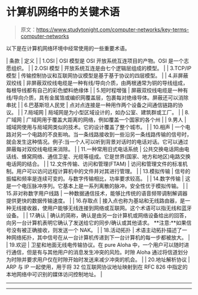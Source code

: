 # 计算机网络中的关键术语

> 原文：<https://www.studytonight.com/computer-networks/key-terms-computer-networks>

以下是在计算机网络环境中经常使用的一些重要术语。

| 条款 | 定义 |
| 1.OSI | OSI 模型是 OSI 开放系统互连项目的产物。OSI 是一个志愿组织。 |
| 2.OSI 模型 | 开放系统互连是由七个逻辑层组成的模型。 |
| 3.TCP/IP 模型 | 传输控制协议和互联网协议模型是基于基于协议的四层模型。 |
| 4.非屏蔽双绞线 | 非屏蔽双绞线电缆是一种有线/导向介质，由两根通常为铜的导线组成，每根导线都有自己的彩色塑料绝缘体 |
| 5.短时程增强 | 屏蔽双绞线电缆是一种有线/导向介质，具有金属箔或编织网覆盖层，包裹每对绝缘导体。屏蔽还可以消除串扰 |
| 6.巴基斯坦人民党 | 点对点连接是一种用作两个设备之间通信链路的协议。 |
| 7.局域网 | 局域网是为小型区域设计的，如办公室、建筑群或工厂。 |
| 8.广域网 | 广域网用于覆盖大距离的网络，例如覆盖一个国家的各个州 |
| 9.男人 | 城域网使用与局域网类似的技术。它的设计覆盖了整个城市。 |
| 10.相声 | 一个电路对另一个电路的不良影响。当一条线路接收到一些沿另一条线路传输的信号时，就会发生这种情况。例子:当一个人可以听到背景对话时的电话对话。它可以通过屏蔽每对双绞线电缆来消除。 |
| 11.一种常用旧式电话系统 | 公共交换电话网由电话线、蜂窝网络、通信卫星、光缆等组成。它是世界(国家、地方和地区)电路交换电话网的结合。 |
| 12.文件传输、访问和管理(FTAM) | 访问和管理文件的标准机制。用户可以访问远程计算机中的文件并对其进行管理。 |
| 13.模拟传输 | 信号的振幅和频率是连续可变的。与数字传输相比，功率要求较高。 |
| 14.数字传输 | 这是一个电压脉冲序列。它基本上是一系列离散的脉冲。安全性优于模拟传输。 |
| 15.非对称数字用户线路 | 一种数据通信技术，能够比传统的语音频带调制解调器提供更快的数据传输速度。 |
| 16.存取点 | 接入点也称为基站和无线路由器，是一种无线接收器，使用户能够无线连接到网络或互联网。这个术语可以指无线和蓝牙设备。 |
| 17.确认 | 确认的简称，确认是由另一台计算机或网络设备给出的回答，向另一台计算机表明它确认了发送给它的同步/确认或其他请求。
**注意:**如果信号没有被正确接收，则发送一个 NAK。 |
| 18.活动拓扑 | 术语主动拓扑描述了一种网络拓扑，其中信号在从一台计算机传递到下一台计算机的每一步都被放大。 |
| 19.欢迎 | 卫星和地面无线电传输协议。在 pure Aloha 中，一个用户可以随时进行通信，但是有与其他用户的消息发生冲突的风险。时隙 Aloha 通过将信道划分为时隙并要求用户仅在时隙开始时发送来减少冲突的机会。 |
| 20.地址解析协议 | ARP 与 IP 一起使用，用于将 32 位互联网协议地址映射到在 RFC 826 中指定的本地网络中可识别的媒体访问控制地址。 |

* * *

* * *